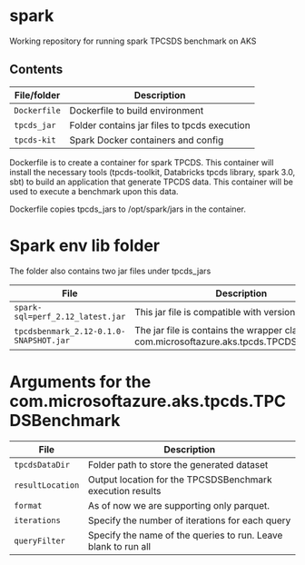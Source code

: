 <!-- TODO: Add instructions on building Dockerfile -->
# spark

Working repository for running spark TPCSDS benchmark on AKS

## Contents

| File/folder       | Description                                  |
| ----------------- | ---------------------------------------------|
| `Dockerfile`      | Dockerfile to build environment              |
| `tpcds_jar`       | Folder contains jar files to tpcds execution |
| `tpcds-kit`       | Spark Docker containers and config           |


Dockerfile is to create a container for spark TPCDS. This container will install the necessary tools (tpcds-toolkit, Databricks tpcds library, spark 3.0, sbt) to build an application that generate TPCDS data. This container will be used to execute a benchmark upon this data.

Dockerfile copies tpcds_jars to /opt/spark/jars in the container.

# Spark env lib folder
The folder also contains two jar files under tpcds_jars

| File                                  | Description                                                                            |
| ------------------------------------  | ---------------------------------------------------------------------------------------|
| `spark-sql=perf_2.12_latest.jar`      | This jar file is compatible with version Spark 3.0.0                                   |
| `tpcdsbenmark_2.12-0.1.0-SNAPSHOT.jar`| The jar file is contains the wrapper class com.microsoftazure.aks.tpcds.TPCDSBenchmark.|

# Arguments for the com.microsoftazure.aks.tpcds.TPCDSBenchmark
| File                 | Description                                                                        |
| -------------------- | -----------------------------------------------------------------------------------|
| `tpcdsDataDir`       | Folder path to store the generated dataset                                         |
| `resultLocation`     | Output location for the TPCSDSBenchmark execution results                          |
| `format`             | As of now we are supporting only parquet.                                          |
| `iterations`         | Specify the number of iterations for each query                                    |
| `queryFilter`        | Specify the name of the queries to run. Leave blank to run all                     |

